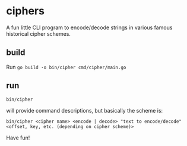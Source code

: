 # ciphers

A fun little CLI program to encode/decode strings in various famous historical cipher schemes.

## build

Run `go build -o bin/cipher cmd/cipher/main.go`

## run

`bin/cipher`

will provide command descriptions, but basically the scheme is:

`bin/cipher <cipher name> <encode | decode> "text to encode/decode" <offset, key, etc. (depending on cipher scheme)>`

Have fun!
